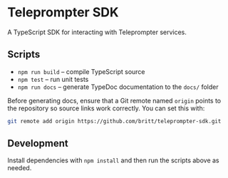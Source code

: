 # Teleprompter SDK

A TypeScript SDK for interacting with Teleprompter services.

## Scripts

- `npm run build` – compile TypeScript source
- `npm test` – run unit tests
- `npm run docs` – generate TypeDoc documentation to the `docs/` folder

Before generating docs, ensure that a Git remote named `origin` points to the
repository so source links work correctly. You can set this with:

```bash
git remote add origin https://github.com/britt/teleprompter-sdk.git
```

## Development

Install dependencies with `npm install` and then run the scripts above as needed.

